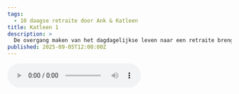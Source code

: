 ```yaml
---
tags:
  - 10 daagse retraite door Ank & Katleen
title: Katleen 1
description: >
  De overgang maken van het dagdagelijkse leven naar een retraite brengt in contact met onrust en slaperigheid. Wat hindert, helpt je om er opmerkzaam van te worden.
published: 2025-09-05T12:00:00Z
---
```


<audio controls class="w-full">
  <source src="/lezingen/Lezing Katleen, 1 Maanhoeve aug 25.mp3" type="audio/mp3" />
</audio>
